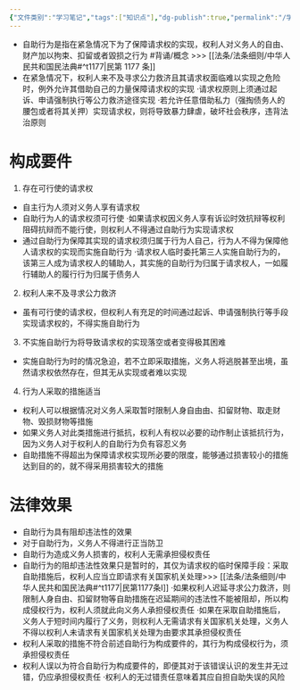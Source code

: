 ```yaml
---
{"文件类别":"学习笔记","tags":["知识点"],"dg-publish":true,"permalink":"/学习笔记studyup/知识点cheese/自助行为/","dgPassFrontmatter":true,"created":"2024-09-17T15:55:57.473+08:00","updated":"2024-09-17T16:08:58.329+08:00"}
---
```


- 自助行为是指在紧急情况下为了保障请求权的实现，权利人对义务人的自由、财产加以拘束、扣留或者毀损之行为 #背诵/概念 >>> [[法条/法条细则/中华人民共和国民法典#^t1177\|民第 1177 条]]
- 在紧急情况下，权利人来不及寻求公力救济且其请求权面临难以实现之危险时，例外允许其借助自己的力量保障请求权的实现
·请求权原则上须通过起诉、申请强制执行等公力救济途径实现
·若允许任意借助私力（强掏债务人的腰包或者将其关押）实现请求权，则将导致暴力肆虐，破坏社会秩序，违背法治原则
# 构成要件
1. 存在可行使的请求权
- 自主行为人须对义务人享有请求权
- 自助行为人的请求权须可行使
·如果请求权因义务人享有诉讼时效抗辩等权利阻碍抗辩而不能行使，则权利人不得通过自助行为实现请求权
- 通过自助行为保障其实现的请求权须归属于行为人自己，行为人不得为保障他人请求权的实现而实施自助行为
·请求权人临时委托第三人实施自助行为的，该第三人成为请求权人的辅助人，其实施的自助行为归属于请求权人，一如履行辅助人的履行行为归属于债务人
2. 权利人来不及寻求公力救济
- 虽有可行使的请求权，但权利人有充足的时间通过起诉、申请强制执行等手段实现请求权的，不得实施自助行为
3. 不实施自助行为将导致请求权的实现落空或者变得极其困难
- 实施自助行为时的情况急迫，若不立即采取措施，义务人将逃脱甚至出境，虽然请求权依然存在，但其无从实现或者难以实现
4. 行为人采取的措施适当
- 权利人可以根据情况对义务人采取暂时限制人身自由由、扣留财物、取走财物、毁损财物等措施
- 如果义务人对此类措施进行抵抗，权利人有权以必要的动作制止该抵抗行为，因为义务人对于权利人的自助行为负有容忍义务
- 自助措施不得超出为保障请求权实现所必要的限度，能够通过损害较小的措施达到目的的，就不得采用损害较大的措施
# 法律效果
- 自助行为具有阻却违法性的效果
- 对于自助行为，义务人不得进行正当防卫
- 自助行为造成义务人损害的，权利人无需承担侵权责任
- 自助行为的阻却违法性效果只是暂时的，其仅为请求权的临时保障手段：采取自助措施后，权利人应当立即请求有关国家机关处理>>> [[法条/法条细则/中华人民共和国民法典#^t1177\|民第1177条Ⅰ]]
·如果权利人迟延寻求公力救济，则限制人身自由、扣留财物等自助措施在迟延期间的违法性不能被阻却，所以构成侵权行为，权利人须就此向义务人承担侵权责任
·如果在采取自助措施后，义务人于短时间内履行了义务，则权利人无需请求有关国家机关处理，义务人不得以权利人未请求有关国家机关处理为由要求其承担侵权责任
- 权利人采取的措施不符合前述自助行为构成要件的，其行为构成侵权行为，须承担侵权责任
- 权利人误以为符合自助行为构成要件的，即便其对于该错误认识的发生并无过错，仍应承担侵权责任
·权利人的无过错责任意味着其应自担自助失误的风险